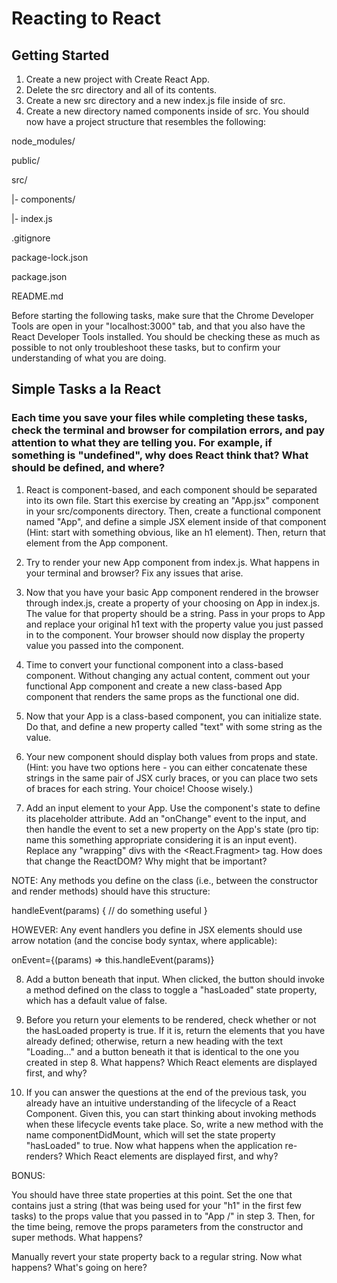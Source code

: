 # Reacting to React
## Getting Started
1. Create a new project with Create React App.
2. Delete the src directory and all of its contents.
3. Create a new src directory and a new index.js file inside of src.
4. Create a new directory named components inside of src.
You should now have a project structure that resembles the following:

node_modules/

public/

src/

|- components/

|- index.js

.gitignore

package-lock.json

package.json

README.md

Before starting the following tasks, make sure that the Chrome Developer Tools are open in your "localhost:3000" tab, and that you also have the React Developer Tools installed. You should be checking these as much as possible to not only troubleshoot these tasks, but to confirm your understanding of what you are doing.

## Simple Tasks a la React
### Each time you save your files while completing these tasks, check the terminal and browser for compilation errors, and pay attention to what they are telling you. For example, if something is "undefined", why does React think that? What should be defined, and where?

1. React is component-based, and each component should be separated into its own file. Start this exercise by creating an "App.jsx" component in your src/components directory. Then, create a functional component named "App", and define a simple JSX element inside of that component (Hint: start with something obvious, like an h1 element). Then, return that element from the App component.

2. Try to render your new App component from index.js. What happens in your terminal and browser? Fix any issues that arise.

3. Now that you have your basic App component rendered in the browser through index.js, create a property of your choosing on App in index.js. The value for that property should be a string. Pass in your props to App and replace your original h1 text with the property value you just passed in to the component. Your browser should now display the property value you passed into the component.

4. Time to convert your functional component into a class-based component. Without changing any actual content, comment out your functional App component and create a new class-based App component that renders the same props as the functional one did.

5. Now that your App is a class-based component, you can initialize state. Do that, and define a new property called "text" with some string as the value.

6. Your new component should display both values from props and state. (Hint: you have two options here - you can either concatenate these strings in the same pair of JSX curly braces, or you can place two sets of braces for each string. Your choice! Choose wisely.)

7. Add an input element to your App. Use the component's state to define its placeholder attribute. Add an "onChange" event to the input, and then handle the event to set a new property on the App's state (pro tip: name this something appropriate considering it is an input event). Replace any "wrapping" divs with the <React.Fragment> tag. How does that change the ReactDOM? Why might that be important?

NOTE: Any methods you define on the class (i.e., between the constructor and render methods) should have this structure:

handleEvent(params) {
  // do something useful
}

HOWEVER: Any event handlers you define in JSX elements should use arrow notation (and the concise body syntax, where applicable):

onEvent={(params) => this.handleEvent(params)}

8. Add a button beneath that input. When clicked, the button should invoke a method defined on the class to toggle a "hasLoaded" state property, which has a default value of false.

9. Before you return your elements to be rendered, check whether or not the hasLoaded property is true. If it is, return the elements that you have already defined; otherwise, return a new heading with the text "Loading..." and a button beneath it that is identical to the one you created in step 8. What happens? Which React elements are displayed first, and why?

10. If you can answer the questions at the end of the previous task, you already have an intuitive understanding of the lifecycle of a React Component. Given this, you can start thinking about invoking methods when these lifecycle events take place. So, write a new method with the name componentDidMount, which will set the state property "hasLoaded" to true. Now what happens when the application re-renders? Which React elements are displayed first, and why?

BONUS:

You should have three state properties at this point. Set the one that contains just a string (that was being used for your "h1" in the first few tasks) to the props value that you passed in to "App /" in step 3. Then, for the time being, remove the props parameters from the constructor and super methods. What happens?

Manually revert your state property back to a regular string. Now what happens? What's going on here?